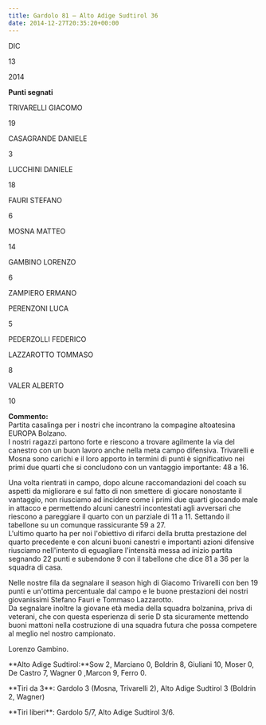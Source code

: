 ```yaml
---
title: Gardolo 81 – Alto Adige Sudtirol 36
date: 2014-12-27T20:35:20+00:00
---
```

DIC

13

2014

**Punti segnati**

TRIVARELLI GIACOMO

19

CASAGRANDE DANIELE

3

LUCCHINI DANIELE

18

FAURI STEFANO

6

MOSNA MATTEO

14

GAMBINO LORENZO

6

ZAMPIERO ERMANO

PERENZONI LUCA

5

PEDERZOLLI FEDERICO

LAZZAROTTO TOMMASO

8

VALER ALBERTO

10

**Commento:**  
Partita casalinga per i nostri che incontrano la compagine altoatesina EUROPA Bolzano.  
I nostri ragazzi partono forte e riescono a trovare agilmente la via del canestro con un buon lavoro anche nella meta campo difensiva. Trivarelli e Mosna sono carichi e il loro apporto in termini di punti è significativo nei primi due quarti che si concludono con un vantaggio importante: 48 a 16.

Una volta rientrati in campo, dopo alcune raccomandazioni del coach su aspetti da migliorare e sul fatto di non smettere di giocare nonostante il vantaggio, non riusciamo ad incidere come i primi due quarti giocando male in attacco e permettendo alcuni canestri incontestati agli avversari che riescono a pareggiare il quarto con un parziale di 11 a 11. Settando il tabellone su un comunque rassicurante 59 a 27.  
L'ultimo quarto ha per noi l'obiettivo di rifarci della brutta prestazione del quarto precedente e con alcuni buoni canestri e importanti azioni difensive riusciamo nell'intento di eguagliare l'intensità messa ad inizio partita segnando 22 punti e subendone 9 con il tabellone che dice 81 a 36 per la squadra di casa.

Nelle nostre fila da segnalare il season high di Giacomo Trivarelli con ben 19 punti e un'ottima percentuale dal campo e le buone prestazioni dei nostri giovanissimi Stefano Fauri e Tommaso Lazzarotto.  
Da segnalare inoltre la giovane età media della squadra bolzanina, priva di veterani, che con questa esperienza di serie D sta sicuramente mettendo buoni mattoni nella costruzione di una squadra futura che possa competere al meglio nel nostro campionato.

Lorenzo Gambino.

\*\*Alto Adige Sudtirol:\*\*Sow 2, Marciano 0, Boldrin 8, Giuliani 10, Moser 0, De Castro 7, Wagner 0 ,Marcon 9, Ferro 0.

\*\*Tiri da 3\*\*: Gardolo 3 (Mosna, Trivarelli 2), Alto Adige Sudtirol 3 (Boldrin 2, Wagner)

\*\*Tiri liberi\*\*: Gardolo 5/7, Alto Adige Sudtirol 3/6.